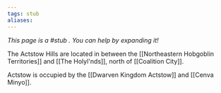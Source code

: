 ```yaml
---
tags: stub
aliases:
---
```

*This page is a #stub . You can help by expanding it!*

The Actstow Hills are located in between the [[Northeastern Hobgoblin Territories]] and [[The Holyl'nds]], north of [[Coalition City]].

Actstow is occupied by the [[Dwarven Kingdom Actstow]] and [[Cenva Minyo]].